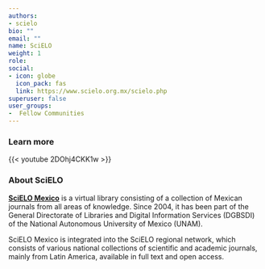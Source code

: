 ```yaml
---
authors:
- scielo
bio: ""
email: ""
name: SciELO
weight: 1
role: 
social:
- icon: globe
  icon_pack: fas
  link: https://www.scielo.org.mx/scielo.php
superuser: false
user_groups:
-  Fellow Communities
---
```


### Learn more

{{< youtube 2DOhj4CKK1w >}} 

### About SciELO

**[SciELO Mexico](https://www.scielo.org.mx/scielo.php)** is a virtual library consisting of a collection of Mexican journals from all areas of knowledge. Since 2004, it has been part of the General Directorate of Libraries and Digital Information Services (DGBSDI) of the National Autonomous University of Mexico (UNAM).

SciELO Mexico is integrated into the SciELO regional network, which consists of various national collections of scientific and academic journals, mainly from Latin America, available in full text and open access.
